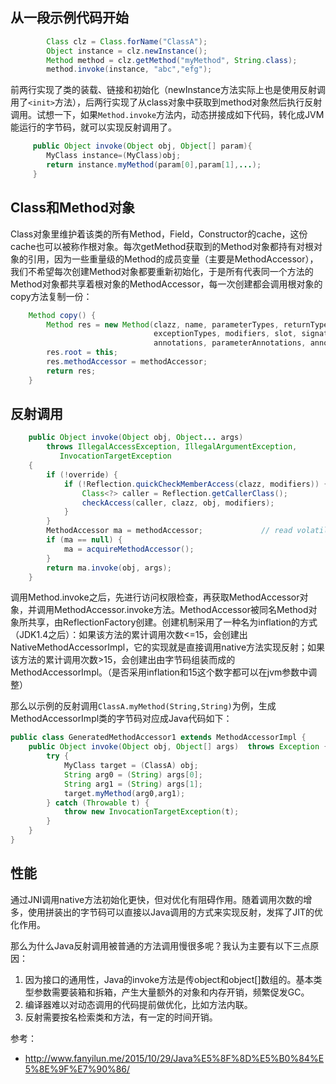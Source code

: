 ## 从一段示例代码开始

```java
        Class clz = Class.forName("ClassA");
        Object instance = clz.newInstance();
        Method method = clz.getMethod("myMethod", String.class);
        method.invoke(instance, "abc","efg");
```

前两行实现了类的装载、链接和初始化（newInstance方法实际上也是使用反射调用了`<init>`方法），后两行实现了从class对象中获取到method对象然后执行反射调用。试想一下，如果`Method.invoke`方法内，动态拼接成如下代码，转化成JVM能运行的字节码，就可以实现反射调用了。

```java
     public Object invoke(Object obj, Object[] param){
        MyClass instance=(MyClass)obj;
        return instance.myMethod(param[0],param[1],...);
     }
```

## Class和Method对象

Class对象里维护着该类的所有Method，Field，Constructor的cache，这份cache也可以被称作根对象。每次getMethod获取到的Method对象都持有对根对象的引用，因为一些重量级的Method的成员变量（主要是MethodAccessor），我们不希望每次创建Method对象都要重新初始化，于是所有代表同一个方法的Method对象都共享着根对象的MethodAccessor，每一次创建都会调用根对象的copy方法复制一份：

```java
    Method copy() { 
        Method res = new Method(clazz, name, parameterTypes, returnType,
                                exceptionTypes, modifiers, slot, signature,
                                annotations, parameterAnnotations, annotationDefault);
        res.root = this;
        res.methodAccessor = methodAccessor;
        return res;
    }
```



## 反射调用

```java
    public Object invoke(Object obj, Object... args)
        throws IllegalAccessException, IllegalArgumentException,
           InvocationTargetException
    {
        if (!override) {
            if (!Reflection.quickCheckMemberAccess(clazz, modifiers)) {
                Class<?> caller = Reflection.getCallerClass();
                checkAccess(caller, clazz, obj, modifiers);
            }
        }
        MethodAccessor ma = methodAccessor;             // read volatile
        if (ma == null) {
            ma = acquireMethodAccessor();
        }
        return ma.invoke(obj, args);
    }
```

调用Method.invoke之后，先进行访问权限检查，再获取MethodAccessor对象，并调用MethodAccessor.invoke方法。MethodAccessor被同名Method对象所共享，由ReflectionFactory创建。创建机制采用了一种名为inflation的方式（JDK1.4之后）：如果该方法的累计调用次数<=15，会创建出NativeMethodAccessorImpl，它的实现就是直接调用native方法实现反射；如果该方法的累计调用次数>15，会创建出由字节码组装而成的MethodAccessorImpl。（是否采用inflation和15这个数字都可以在jvm参数中调整）

那么以示例的反射调用`ClassA.myMethod(String,String)`为例，生成MethodAccessorImpl类的字节码对应成Java代码如下：

```java
public class GeneratedMethodAccessor1 extends MethodAccessorImpl {    
    public Object invoke(Object obj, Object[] args)  throws Exception {
        try {
            MyClass target = (ClassA) obj;
            String arg0 = (String) args[0];
            String arg1 = (String) args[1];
            target.myMethod(arg0,arg1);
        } catch (Throwable t) {
            throw new InvocationTargetException(t);
        }
    }
}
```

## 性能

通过JNI调用native方法初始化更快，但对优化有阻碍作用。随着调用次数的增多，使用拼装出的字节码可以直接以Java调用的方式来实现反射，发挥了JIT的优化作用。

那么为什么Java反射调用被普通的方法调用慢很多呢？我认为主要有以下三点原因：

1. 因为接口的通用性，Java的invoke方法是传object和object[]数组的。基本类型参数需要装箱和拆箱，产生大量额外的对象和内存开销，频繁促发GC。
2. 编译器难以对动态调用的代码提前做优化，比如方法内联。
3. 反射需要按名检索类和方法，有一定的时间开销。



参考：

- http://www.fanyilun.me/2015/10/29/Java%E5%8F%8D%E5%B0%84%E5%8E%9F%E7%90%86/